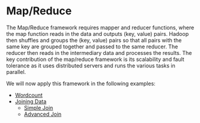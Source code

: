 # Map/Reduce

The Map/Reduce framework requires mapper and reducer functions, where the map function reads in the data and outputs (key, value) pairs. Hadoop then shuffles and groups the (key, value) pairs so that all pairs with the same key are grouped together and passed to the same reducer. The reducer then reads in the intermediary data and processes the results. The key contribution of the map/reduce framework is its scalability and fault tolerance as it uses distributed servers and runs the various tasks in parallel.

We will now apply this framework in the following examples:
  - [Wordcount](https://github.com/juliaawu/coursera-hadoop-platform-and-application-framework/tree/master/map-reduce/wordcount-assignment)
  - [Joining Data](https://github.com/juliaawu/coursera-hadoop-platform-and-application-framework/tree/master/map-reduce)
    * [Simple Join](https://github.com/juliaawu/coursera-hadoop-platform-and-application-framework/tree/master/map-reduce/joining-data-assignment/simple-join)
    * [Advanced Join](https://github.com/juliaawu/coursera-hadoop-platform-and-application-framework/tree/master/map-reduce/joining-data-assignment/advanced-join)